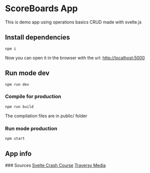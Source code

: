 # ScoreBoards App
This is demo app using operations basics CRUD made with svelte.js

## Install dependencies

````
npm i
````

Now you can open it in the browser with the url: [http://localhost:5000](http://localhost:5000)

## Run mode dev

```
npm run dev
```

### Compile for production

```
npm run build
```

The compilation files are in public/ folder

### Run mode production

```
npm start
```

## App info

### Sources
[Svelte Crash Course](https://www.youtube.com/watch?v=uK2RnIzrQ0M)
[Traversy Media](https://www.traversymedia.com)